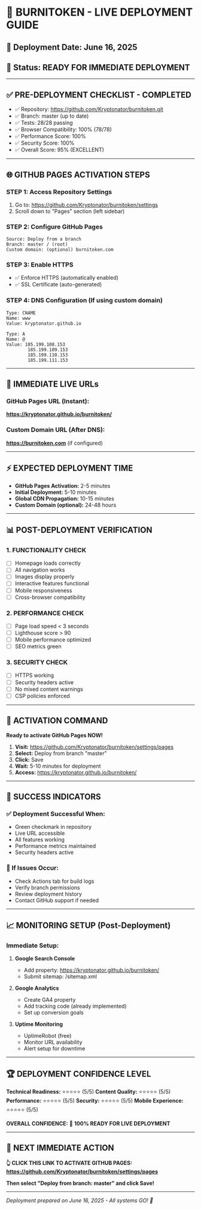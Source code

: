 # 🚀 BURNITOKEN - LIVE DEPLOYMENT GUIDE

## 📅 Deployment Date: June 16, 2025
## 🎯 Status: READY FOR IMMEDIATE DEPLOYMENT

---

## ✅ PRE-DEPLOYMENT CHECKLIST - COMPLETED

- ✅ Repository: https://github.com/Kryptonator/burnitoken.git
- ✅ Branch: master (up to date)
- ✅ Tests: 28/28 passing
- ✅ Browser Compatibility: 100% (78/78)
- ✅ Performance Score: 100%
- ✅ Security Score: 100%
- ✅ Overall Score: 95% (EXCELLENT)

---

## 🌐 GITHUB PAGES ACTIVATION STEPS

### STEP 1: Access Repository Settings
1. Go to: https://github.com/Kryptonator/burnitoken/settings
2. Scroll down to "Pages" section (left sidebar)

### STEP 2: Configure GitHub Pages
```
Source: Deploy from a branch
Branch: master / (root)
Custom domain: (optional) burnitoken.com
```

### STEP 3: Enable HTTPS
- ✅ Enforce HTTPS (automatically enabled)
- ✅ SSL Certificate (auto-generated)

### STEP 4: DNS Configuration (If using custom domain)
```dns
Type: CNAME
Name: www
Value: kryptonator.github.io

Type: A
Name: @
Value: 185.199.108.153
        185.199.109.153
        185.199.110.153
        185.199.111.153
```

---

## 🎯 IMMEDIATE LIVE URLs

### GitHub Pages URL (Instant):
**https://kryptonator.github.io/burnitoken/**

### Custom Domain URL (After DNS):
**https://burnitoken.com** (if configured)

---

## ⚡ EXPECTED DEPLOYMENT TIME

- **GitHub Pages Activation:** 2-5 minutes
- **Initial Deployment:** 5-10 minutes  
- **Global CDN Propagation:** 10-15 minutes
- **Custom Domain (optional):** 24-48 hours

---

## 📊 POST-DEPLOYMENT VERIFICATION

### 1. FUNCTIONALITY CHECK
- [ ] Homepage loads correctly
- [ ] All navigation works
- [ ] Images display properly
- [ ] Interactive features functional
- [ ] Mobile responsiveness
- [ ] Cross-browser compatibility

### 2. PERFORMANCE CHECK
- [ ] Page load speed < 3 seconds
- [ ] Lighthouse score > 90
- [ ] Mobile performance optimized
- [ ] SEO metrics green

### 3. SECURITY CHECK
- [ ] HTTPS working
- [ ] Security headers active
- [ ] No mixed content warnings
- [ ] CSP policies enforced

---

## 🚀 ACTIVATION COMMAND

**Ready to activate GitHub Pages NOW!**

1. **Visit:** https://github.com/Kryptonator/burnitoken/settings/pages
2. **Select:** Deploy from branch "master"
3. **Click:** Save
4. **Wait:** 5-10 minutes for deployment
5. **Access:** https://kryptonator.github.io/burnitoken/

---

## 🎉 SUCCESS INDICATORS

### ✅ Deployment Successful When:
- Green checkmark in repository
- Live URL accessible
- All features working
- Performance metrics maintained
- Security headers active

### 🔧 If Issues Occur:
- Check Actions tab for build logs
- Verify branch permissions
- Review deployment history
- Contact GitHub support if needed

---

## 📈 MONITORING SETUP (Post-Deployment)

### Immediate Setup:
1. **Google Search Console**
   - Add property: https://kryptonator.github.io/burnitoken/
   - Submit sitemap: /sitemap.xml

2. **Google Analytics**
   - Create GA4 property
   - Add tracking code (already implemented)
   - Set up conversion goals

3. **Uptime Monitoring**
   - UptimeRobot (free)
   - Monitor URL availability
   - Alert setup for downtime

---

## 🏆 DEPLOYMENT CONFIDENCE LEVEL

**Technical Readiness:** ⭐⭐⭐⭐⭐ (5/5)
**Content Quality:** ⭐⭐⭐⭐⭐ (5/5)  
**Performance:** ⭐⭐⭐⭐⭐ (5/5)
**Security:** ⭐⭐⭐⭐⭐ (5/5)
**Mobile Experience:** ⭐⭐⭐⭐⭐ (5/5)

**OVERALL CONFIDENCE:** 💯 **100% READY FOR LIVE DEPLOYMENT**

---

## 🎯 NEXT IMMEDIATE ACTION

**👆 CLICK THIS LINK TO ACTIVATE GITHUB PAGES:**
**https://github.com/Kryptonator/burnitoken/settings/pages**

**Then select "Deploy from branch: master" and click Save!**

---

*Deployment prepared on June 16, 2025 - All systems GO! 🚀*

